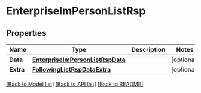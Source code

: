 # EnterpriseImPersonListRsp

## Properties

Name | Type | Description | Notes
------------ | ------------- | ------------- | -------------
**Data** | [**EnterpriseImPersonListRspData**](EnterpriseImPersonListRsp_data.md) |  | [optional] 
**Extra** | [**FollowingListRspDataExtra**](FollowingListRsp_data_extra.md) |  | [optional] 

[[Back to Model list]](../README.md#documentation-for-models) [[Back to API list]](../README.md#documentation-for-api-endpoints) [[Back to README]](../README.md)


